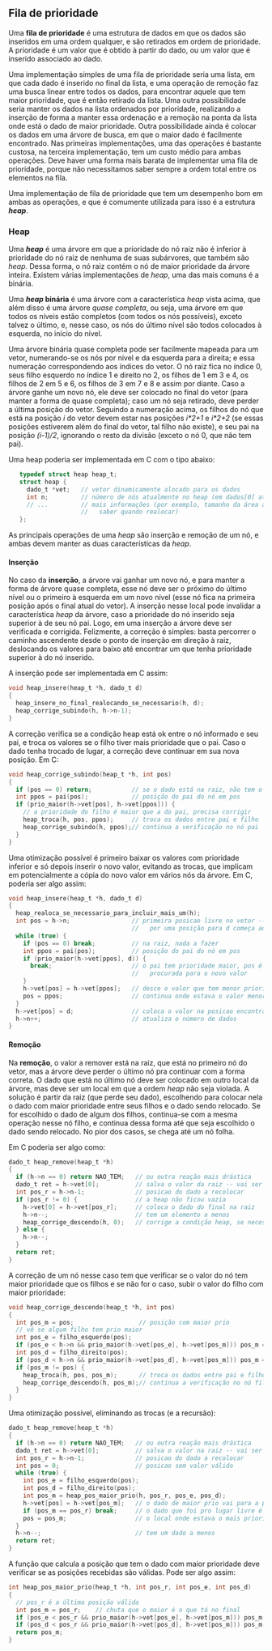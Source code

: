 ## Fila de prioridade

Uma **fila de prioridade** é uma estrutura de dados em que os dados são inseridos em uma ordem qualquer, e são retirados em ordem de prioridade. 
A prioridade é um valor que é obtido à partir do dado, ou um valor que é inserido associado ao dado.

Uma implementação simples de uma fila de prioridade seria uma lista, em que cada dado é inserido no final da lista, e uma operação de remoção faz uma busca linear entre todos os dados, para encontrar aquele que tem maior prioridade, que é então retirado da lista.
Uma outra possibilidade seria manter os dados na lista ordenados por prioridade, realizando a inserção de forma a manter essa ordenação e a remoção na ponta da lista onde está o dado de maior prioridade.
Outra possibilidade ainda é colocar os dados em uma árvore de busca, em que o maior dado é facilmente encontrado.
Nas primeiras implementações, uma das operações é bastante custosa, na terceira implementação, tem um custo médio para ambas operações. Deve haver uma forma mais barata de implementar uma fila de prioridade, porque não necessitamos saber sempre a ordem total entre os elementos na fila.

Uma implementação de fila de prioridade que tem um desempenho bom em ambas as operações, e que é comumente utilizada para isso é a estrutura ***heap***.

### Heap

Uma ***heap*** é uma árvore em que a prioridade do nó raiz não é inferior à prioridade do nó raiz de nenhuma de suas subárvores, que também são *heap*.
Dessa forma, o nó raiz contém o nó de maior prioridade da árvore inteira.
Existem várias implementações de *heap*, uma das mais comuns é a binária.

Uma ***heap* binária** é uma árvore com a característica *heap* vista acima, que além disso é uma árvore *quase completa*, ou seja, uma árvore em que todos os níveis estão completos (com todos os nós possíveis), exceto talvez o último, e, nesse caso, os nós do último nível são todos colocados à esquerda, no início do nível.

Uma árvore binária quase completa pode ser facilmente mapeada para um vetor, numerando-se os nós por nível e da esquerda para a direita; e essa numeração correspondendo aos índices do vetor. O nó raiz fica no índice 0, seus filho esquerdo no índice 1 e direito no 2, os filhos de 1 em 3 e 4, os filhos de 2 em 5 e 6, os filhos de 3 em 7 e 8 e assim por diante. Caso a árvore ganhe um novo nó, ele deve ser colocado no final do vetor (para manter a forma de quase completa); caso um nó seja retirado, deve perder a última posição do vetor.
Seguindo a numeração acima, os filhos do nó que está na posição *i* do vetor devem estar nas posições *i\*2+1* e *i\*2+2* (se essas posições estiverem além do final do vetor, tal filho não existe), e seu pai na posição *(i-1)/2*, ignorando o resto da divisão (exceto o nó 0, que não tem pai).

Uma heap poderia ser implementada em C com o tipo abaixo:
```c
   typedef struct heap heap_t;
   struct heap {
     dado_t *vet;   // vetor dinamicamente alocado para os dados
     int n;         // número de nós atualmente no heap (em dados[0] até dados[n-1])
     // ...         // mais informações (por exemplo, tamanho da área alocada, para
                    //   saber quando realocar)
   };
```

As principais operações de uma *heap* são inserção e remoção de um nó, e ambas devem manter as duas características da *heap*.

#### Inserção

No caso da **inserção**, a árvore vai ganhar um novo nó, e para manter a forma de árvore quase completa, esse nó deve ser o próximo do último nível ou o primeiro à esquerda em um novo nível (esse nó fica na primeira posição após o final atual do vetor). A inserção nesse local pode invalidar a característica *heap* da árvore, caso a prioridade do nó inserido seja superior à de seu nó pai. Logo, em uma inserção a árvore deve ser verificada e corrigida. Felizmente, a correção é simples: basta percorrer o caminho ascendente desde o ponto de inserção em direção à raiz, deslocando os valores para baixo até encontrar um que tenha prioridade superior à do nó inserido.

A inserção pode ser implementada em C assim:
```c
void heap_insere(heap_t *h, dado_t d)
{
  heap_insere_no_final_realocando_se_necessario(h, d);
  heap_corrige_subindo(h, h->n-1);
}
```
A correção verifica se a condição heap está ok entre o nó informado e seu pai, e troca os valores se o filho tiver mais prioridade que o pai. 
Caso o dado tenha trocado de lugar, a correção deve continuar em sua nova posição. Em C:
```c
void heap_corrige_subindo(heap_t *h, int pos)
{
  if (pos == 0) return;           // se o dado está na raiz, não tem o que corrigir
  int ppos = pai(pos);            // posição do pai do nó em pos
  if (prio_maior(h->vet[pos], h->vet[ppos])) {
    // a prioridade do filho é maior que a do pai, precisa corrigir
    heap_troca(h, pos, ppos);     // troca os dados entre pai e filho
    heap_corrige_subindo(h, ppos);// continua a verificação no nó pai
  }
}
```
Uma otimização possível é primeiro baixar os valores com prioridade inferior e só depois inserir o novo valor, evitando as trocas, que implicam em potencialmente a cópia do novo valor em vários nós da árvore. Em C, poderia ser algo assim:
```c
void heap_insere(heap_t *h, dado_t d)
{
  heap_realoca_se_necessario_para_incluir_mais_um(h);
  int pos = h->n;                 // primeira posicao livre no vetor -- a busca
                                  //   por uma posição para d começa aqui
  while (true) {
    if (pos == 0) break;          // na raiz, nada a fazer
    int ppos = pai(pos);          // posição do pai do nó em pos
    if (prio_maior(h->vet[ppos], d)) {
      break;                      // o pai tem prioridade maior, pos é a posição
                                  //   procurada para o novo valor
    }
    h->vet[pos] = h->vet[ppos];   // desce o valor que tem menor prioridade
    pos = ppos;                   // continua onde estava o valor menor
  }
  h->vet[pos] = d;                // coloca o valor na posicao encontrada
  h->n++;                         // atualiza o número de dados
}
```

#### Remoção

Na **remoção**, o valor a remover está na raiz, que está no primeiro nó do vetor, mas a árvore deve perder o último nó pra continuar com a forma correta.
O dado que está no último nó deve ser colocado em outro local da árvore, mas deve ser um local em que a ordem *heap* não seja violada.
A solução é partir da raiz (que perde seu dado), escolhendo para colocar nela o dado com maior prioridade entre seus filhos e o dado sendo relocado.
Se for escolhido o dado de algum dos filhos, continua-se com a mesma operação nesse nó filho, e continua dessa forma até que seja escolhido o dado sendo relocado. No pior dos casos, se chega até um nó folha.

Em C poderia ser algo como:
```c
dado_t heap_remove(heap_t *h)
{
  if (h->n == 0) return NAO_TEM;   // ou outra reação mais drástica
  dado_t ret = h->vet[0];          // salva o valor da raiz -- vai ser retornado mais tarde
  int pos_r = h->n-1;              // posicao do dado a recolocar
  if (pos_r != 0) {                // a heap não ficou vazia
    h->vet[0] = h->vet[pos_r];     // coloca o dado do final na raiz
    h->n--;                        // tem um elemento a menos
    heap_corrige_descendo(h, 0);   // corrige a condição heap, se necessário
  } else {
    h->n--;
  }
  return ret;
}
```
A correção de um nó nesse caso tem que verificar se o valor do nó tem maior prioridade que os filhos e se não for o caso, subir o valor do filho com maior prioridade:
```c
void heap_corrige_descendo(heap_t *h, int pos)
{
  int pos_m = pos;                  // posição com maior prio
  // vê se algum filho tem prio maior
  int pos_e = filho_esquerdo(pos);
  if (pos_e < h->n && prio_maior(h->vet[pos_e], h->vet[pos_m])) pos_m = pos_e;
  int pos_d = filho_direito(pos);
  if (pos_d < h->n && prio_maior(h->vet[pos_d], h->vet[pos_m])) pos_m = pos_d;
  if (pos_m != pos) {
    heap_troca(h, pos, pos_m);      // troca os dados entre pai e filho
    heap_corrige_descendo(h, pos_m);// continua a verificação no nó filho
  }
}
```
Uma otimização possível, eliminando as trocas (e a recursão):
```c
dado_t heap_remove(heap_t *h)
{
  if (h->n == 0) return NAO_TEM;   // ou outra reação mais drástica
  dado_t ret = h->vet[0];          // salva o valor na raiz -- vai ser retornado mais tarde
  int pos_r = h->n-1;              // posicao do dado a recolocar
  int pos = 0;                     // posicao sem valor válido
  while (true) {
    int pos_e = filho_esquerdo(pos);
    int pos_d = filho_direito(pos);
    int pos_m = heap_pos_maior_prio(h, pos_r, pos_e, pos_d);
    h->vet[pos] = h->vet[pos_m];   // o dado de maior prio vai para a posicao vazia
    if (pos_m == pos_r) break;     // o dado que foi pro lugar livre é o que precisava ser relocado
    pos = pos_m;                   // o local onde estava o mais prioritário agora tá vazio -- segue
  }
  h->n--;                          // tem um dado a menos
  return ret;
}
```
A função que calcula a posição que tem o dado com maior prioridade deve verificar se as posições recebidas são válidas.
Pode ser algo assim:
```c
int heap_pos_maior_prio(heap_t *h, int pos_r, int pos_e, int pos_d)
{
  // pos_r é a última posição válida
  int pos_m = pos_r;    // chuta que o maior é o que tá no final
  if (pos_e < pos_r && prio_maior(h->vet[pos_e], h->vet[pos_m])) pos_m = pos_e;   // filho esq tem > prio
  if (pos_d < pos_r && prio_maior(h->vet[pos_d], h->vet[pos_m])) pos_m = pos_d;   // filho dir tem > prio
  return pos_m;
}
```
